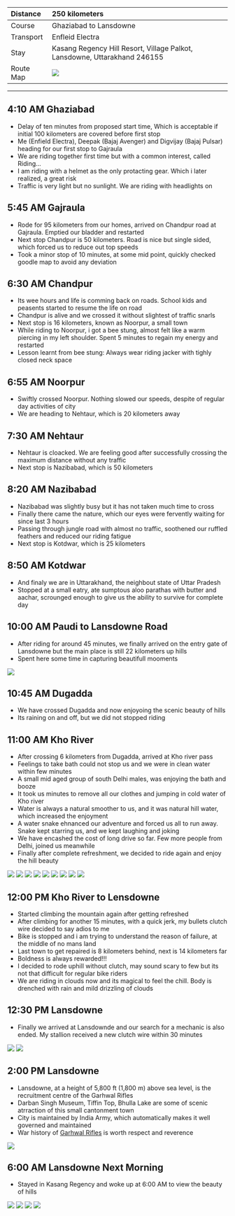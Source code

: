 | Distance | 250 kilometers |
| :--- | :--- |
| Course | Ghaziabad to Lansdowne |
| Transport | Enfleid Electra |
| Stay | Kasang Regency Hill Resort, Village Palkot, Lansdowne, Uttarakhand 246155 |
| Route Map |![](https://github.com/inbravo/travel/blob/master/july-2017/images/l/route-map.jpg)|

---

##  4:10 AM Ghaziabad
*	Delay of ten minutes from proposed start time, Which is acceptable if initial 100 kilometers are covered before first stop
*	Me (Enfield Electra), Deepak (Bajaj Avenger) and Digvijay (Bajaj Pulsar) heading for our first stop to Gajraula
*	We are riding together first time but with a common interest, called Riding...
*	I am riding with a helmet as the only protacting gear. Which i later realized, a great risk
*	Traffic is very light but no sunlight. We are riding with headlights on

##  5:45 AM Gajraula
*	Rode for 95 kilometers from our homes, arrived on Chandpur road at Gajraula. Emptied our bladder and restarted
*	Next stop Chandpur is 50 kilometers. Road is nice but single sided, which forced us to reduce out top speeds
*	Took a minor stop of 10 minutes, at some mid point, quickly checked goodle map to avoid any deviation

##  6:30 AM Chandpur
*	Its wee hours and life is comming back on roads. School kids and peasents started to resume the life on road
*	Chandpur is alive and we crossed it without slightest of traffic snarls
*	Next stop is 16 kilometers, known as Noorpur, a small town
*	While riding to Noorpur, i got a bee stung, almost felt like a warm piercing in my left shoulder. Spent 5 minutes to regain my energy and restarted
*	Lesson learnt from bee stung: Always wear riding jacker with tighly closed neck space

##  6:55 AM Noorpur
*	Swiftly crossed Noorpur. Nothing slowed our speeds, despite of regular day activities of city
*	We are heading to Nehtaur, which is 20 kilometers away

##  7:30 AM Nehtaur
*	Nehtaur is cloacked. We are feeling good after successfully crossing the maximum distance without any traffic
*	Next stop is Nazibabad, which is 50 kilometers

##  8:20 AM Nazibabad
*	Nazibabad was slightly busy but it has not taken much time to cross
*	Finally there came the nature, which our eyes were fervently waiting for since last 3 hours
*	Passing through jungle road with almost no traffic, soothened our ruffled feathers and reduced our riding fatigue
*	Next stop is Kotdwar, which is 25 kilometers

##  8:50 AM Kotdwar
*	And finaly we are in Uttarakhand, the neighbout state of Uttar Pradesh
*	Stopped at a small eatry, ate sumptous aloo parathas with butter and aachar, scrounged enough to give us the ability to survive for complete day

##	10:00 AM Paudi to Lansdowne Road
*	After riding for around 45 minutes, we finally arrived on the entry gate of Lansdowne but the main place is still 22 kilometers up hills
*	Spent here some time in capturing beautifull mooments

![](https://github.com/inbravo/travel/blob/master/july-2017/images/l/10.jpg)

##  10:45 AM Dugadda
*	We have crossed Dugadda and now enjoyoing the scenic beauty of hills
*	Its raining on and off, but we did not stopped riding

##  11:00 AM Kho River
*	After crossing 6 kilometers from Dugadda, arrived at Kho river pass
*	Feelings to take bath could not stop us and we were in clean water within few minutes
*	A small mid aged group of south Delhi males, was enjoying the bath and booze
*	It took us minutes to remove all our clothes and jumping in cold water of Kho river
*	Water is always a natural smoother to us, and it was natural hill water, which increased the enjoyment
*	A water snake ehnanced our adventure and forced us all to run away. Snake kept starring us, and we kept laughing and joking
*	We have encashed the cost of long drive so far. Few more people from Delhi, joined us meanwhile
*	Finally after complete refreshment, we decided to ride again and enjoy the hill beauty

![](https://github.com/inbravo/travel/blob/master/july-2017/images/l/12.jpg)
![](https://github.com/inbravo/travel/blob/master/july-2017/images/l/13.jpg)
![](https://github.com/inbravo/travel/blob/master/july-2017/images/l/IMG_20171119_112515.jpg)
![](https://github.com/inbravo/travel/blob/master/july-2017/images/l/IMG_20171119_112526.jpg)
![](https://github.com/inbravo/travel/blob/master/july-2017/images/l/IMG_20171119_112535.jpg)
![](https://github.com/inbravo/travel/blob/master/july-2017/images/l/IMG_20171119_112545.jpg)
![](https://github.com/inbravo/travel/blob/master/july-2017/images/l/IMG_20171119_112550.jpg)
![](https://github.com/inbravo/travel/blob/master/july-2017/images/l/IMG_20171119_113030.jpg)
![](https://github.com/inbravo/travel/blob/master/july-2017/images/l/IMG_20171119_113210.jpg)

##  12:00 PM Kho River to Lensdowne
*	Started climbing the mountain again after getting refreshed
*	After climbing for another 15 minutes, with a quick jerk, my bullets clutch wire decided to say adios to me
*	Bike is stopped and i am trying to understand the reason of failure, at the middle of no mans land
*	Last town to get repaired is 8 kilometers behind, next is 14 kilometers far
*	Boldness is always rewarded!!! 
*	I decided to rode uphill without clutch, may sound scary to few but its not that difficult for regular bike riders
* 	We are riding in clouds now and its magical to feel the chill. Body is drenched with rain and mild drizzling of clouds

##  12:30 PM Lansdowne
*	Finally we arrived at Lansdownde and our search for a mechanic is also ended. My stallion received a new clutch wire within 30 minutes

![](https://github.com/inbravo/travel/blob/master/july-2017/images/l/5.jpg)
![](https://github.com/inbravo/travel/blob/master/july-2017/images/l/7.jpg)

##  2:00 PM Lansdowne
*	Lansdowne, at a height of 5,800 ft (1,800 m) above sea level, is the recruitment centre of the Garhwal Rifles
*	Darban Singh Museum, Tiffin Top, Bhulla Lake are some of scenic atrraction of this small cantonment town 
*	City is maintained by India Army, which automatically makes it well governed and maintained
*	War history of [Garhwal Rifles](https://en.wikipedia.org/wiki/The_Garhwal_Rifles) is worth respect and reverence

![](https://github.com/inbravo/travel/blob/master/july-2017/images/l/IMG_20170715_172541_HDR.jpg)

##  6:00 AM Lansdowne Next Morning
*	Stayed in Kasang Regency and woke up at 6:00 AM to view the beauty of hills

![](https://github.com/inbravo/travel/blob/master/july-2017/images/l/IMG_20171119_070239.jpg)
![](https://github.com/inbravo/travel/blob/master/july-2017/images/l/IMG_20171119_072716.jpg)
![](https://github.com/inbravo/travel/blob/master/july-2017/images/l/IMG_20171119_072802.jpg)
![](https://github.com/inbravo/travel/blob/master/july-2017/images/l/IMG_20171119_072917.jpg)